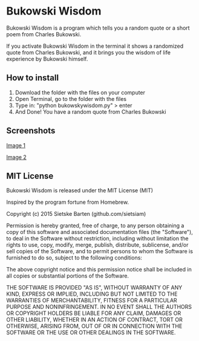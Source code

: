 # Bukowski Wisdom

Bukowski Wisdom is a program which tells you a random quote or a short poem from Charles Bukowski.

If you activate Bukowski Wisdom in the terminal it shows a randomized quote from Charles Bukowski, and it brings you the wisdom of life experience by Bukowski himself.


## How to install
1. Download the folder with the files on your computer
2. Open Terminal, go to the folder with the files
3. Type in: "python bukowskywisdom.py" > enter
4. And Done! You have a random quote from Charles Bukowski


## Screenshots
[Image 1](screenshot1.png)

[Image 2](screenshot2.png)

## MIT License
Bukowski Wisdom is released under the MIT License (MIT)

Inspired by the program fortune from Homebrew.

Copyright (c) 2015 Sietske Barten (github.com/sietsiam)

Permission is hereby granted, free of charge, to any person obtaining a copy
of this software and associated documentation files (the "Software"), to deal
in the Software without restriction, including without limitation the rights
to use, copy, modify, merge, publish, distribute, sublicense, and/or sell
copies of the Software, and to permit persons to whom the Software is
furnished to do so, subject to the following conditions:

The above copyright notice and this permission notice shall be included in all
copies or substantial portions of the Software.

THE SOFTWARE IS PROVIDED "AS IS", WITHOUT WARRANTY OF ANY KIND, EXPRESS OR
IMPLIED, INCLUDING BUT NOT LIMITED TO THE WARRANTIES OF MERCHANTABILITY,
FITNESS FOR A PARTICULAR PURPOSE AND NONINFRINGEMENT. IN NO EVENT SHALL THE
AUTHORS OR COPYRIGHT HOLDERS BE LIABLE FOR ANY CLAIM, DAMAGES OR OTHER
LIABILITY, WHETHER IN AN ACTION OF CONTRACT, TORT OR OTHERWISE, ARISING FROM,
OUT OF OR IN CONNECTION WITH THE SOFTWARE OR THE USE OR OTHER DEALINGS IN THE
SOFTWARE.
